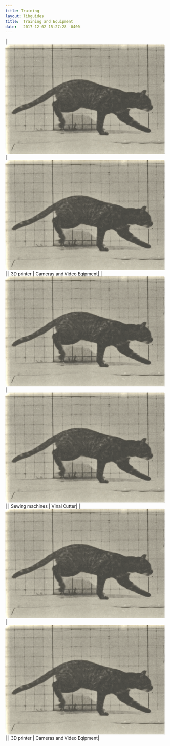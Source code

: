 ```yaml
---
title: Training
layout: libguides
title:  Training and Equipment
date:   2017-12-02 15:27:28 -0400
---
```



| <img src="/assets/img/cat.gif" alt="drawing"/> | <img src="/assets/img/cat.gif" alt="drawing"/>  |
| 3D printer | Cameras and Video Eqipment|
| <img src="/assets/img/cat.gif" alt="drawing"/>| <img src="/assets/img/cat.gif" alt="drawing"/> |
| Sewing machines | Vinal Cutter|
| <img src="/assets/img/cat.gif" alt="drawing"/> | <img src="/assets/img/cat.gif" alt="drawing"/> |
| 3D printer | Cameras and Video Eqipment|
